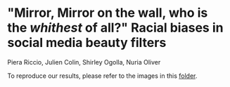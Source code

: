 # "Mirror, Mirror on the wall, who is the _whithest_ of all?" Racial biases in social media beauty filters

Piera Riccio, Julien Colin, Shirley Ogolla, Nuria Oliver

To reproduce our results, please refer to the images in this [folder](https://drive.google.com/file/d/12P1da5ze_FuQM-BYvIKb2DJbgBrdxD6V/view?usp=sharing).

